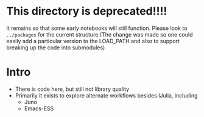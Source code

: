 # This directory is deprecated!!!!

It remains so that some early notebooks will still function.  Please look to `../packages` for the current structure
(The change was made so one could easily add a particular version to the LOAD_PATH and also to support breaking up
 the code into submodules)



Intro
=============

* There is code here, but still not library quality
* Primarily it exists to explore alternate workflows besides IJulia, including
  * Juno
  * Emacs-ESS


